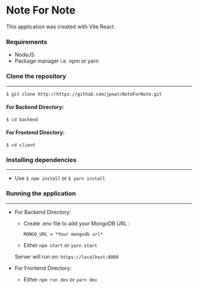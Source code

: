# Note For Note

This application was created with Vite React.

### Requirements

- NodeJS
- Package manager i.e. npm or yarn

### Clone the repository

---

`$ git clone http://https://github.com/jpswt/NoteForNote.git`

#### For Backend Directory:

`$ cd backend`

#### For Frontend Directory:

`$ cd client`

### Installing dependencies

---

- Use `$ npm install` or `$ yarn install`

### Running the application

---

- For Backend Directory:

  - Create .env file to add your MongoDB URL :

    `MONGO_URL = *Your mongodb url*`

  - Either `npm start` or `yarn start`

  Server will run on: `https://localhost:8000`

- For Frontend Directory:
  - Either `npm run dev` or `yarn dev`
